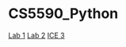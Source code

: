 # CS5590_Python
[Lab 1](https://github.com/slcc2c/CS5590_Python/wiki/Lab-1)
[Lab 2](https://github.com/slcc2c/CS5590_Python/wiki/Lab-2)
[ICE 3](https://github.com/slcc2c/CS5590_Python/wiki/ICE_3)
